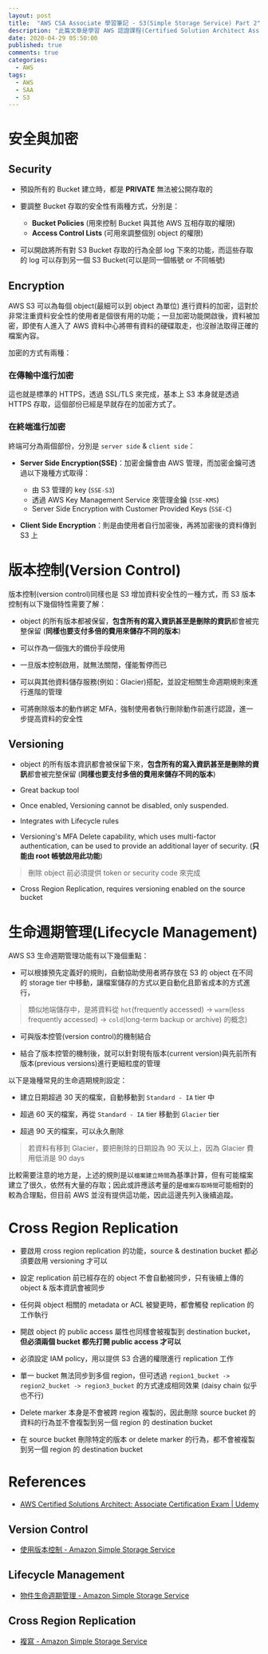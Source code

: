 ```yaml
---
layout: post
title:  "AWS CSA Associate 學習筆記 - S3(Simple Storage Service) Part 2"
description: "此篇文章是學習 AWS 認證課程(Certified Solution Architect Associate)內容時所留下的學習筆記，主要內容為 S3 服務，共分為四個部份，此為第二個部份"
date: 2020-04-29 05:50:00
published: true
comments: true
categories:
  - AWS
tags:
  - AWS
  - SAA
  - S3
---
```



安全與加密
========

## Security

- 預設所有的 Bucket 建立時，都是 **PRIVATE** 無法被公開存取的

- 要調整 Bucket 存取的安全性有兩種方式，分別是：
  - **Bucket Policies** (用來控制 Bucket 與其他 AWS 互相存取的權限)
  - **Access Control Lists** (可用來調整個別 object 的權限)

- 可以開啟將所有對 S3 Bucket 存取的行為全部 log 下來的功能，而這些存取的 log 可以存到另一個 S3 Bucket(可以是同一個帳號 or 不同帳號)  

## Encryption

AWS S3 可以為每個 object(最細可以到 object 為單位) 進行資料的加密，這對於非常注重資料安全性的使用者是個很有用的功能；一旦加密功能開啟後，資料被加密，即使有人進入了 AWS 資料中心將帶有資料的硬碟取走，也沒辦法取得正確的檔案內容。

加密的方式有兩種：

### 在傳輸中進行加密

這也就是標準的 HTTPS，透過 SSL/TLS 來完成，基本上 S3 本身就是透過 HTTPS 存取，這個部份已經是早就存在的加密方式了。

### 在終端進行加密

終端可分為兩個部份，分別是 `server side` & `client side`：

- **Server Side Encryption(SSE)**：加密金鑰會由 AWS 管理，而加密金鑰可透過以下幾種方式取得：
  - 由 S3 管理的 key (`SSE-S3`)
  - 透過 AWS Key Management Service 來管理金鑰 (`SSE-KMS`)
  - Server Side Encryption with Customer Provided Keys (`SSE-C`)

- **Client Side Encryption**：則是由使用者自行加密後，再將加密後的資料傳到 S3 上



版本控制(Version Control)
========================

版本控制(version control)同樣也是 S3 增加資料安全性的一種方式，而 S3 版本控制有以下幾個特性需要了解：

- object 的所有版本都被保留，**包含所有的寫入資訊甚至是刪除的資訊**都會被完整保留 (**同樣也要支付多倍的費用來儲存不同的版本**)

- 可以作為一個強大的備份手段使用

- 一旦版本控制啟用，就無法關閉，僅能暫停而已

- 可以與其他資料儲存服務(例如：Glacier)搭配，並設定相關生命週期規則來進行進階的管理

- 可將刪除版本的動作綁定 MFA，強制使用者執行刪除動作前進行認證，進一步提高資料的安全性

## Versioning

- object 的所有版本資訊都會被保留下來，**包含所有的寫入資訊甚至是刪除的資訊**都會被完整保留 (**同樣也要支付多倍的費用來儲存不同的版本**)

- Great backup tool

- Once enabled, Versioning cannot be disabled, only suspended.

- Integrates with Lifecycle rules

- Versioning's MFA Delete capability, which uses multi-factor authentication, can be used to provide an additional layer of security. (**只能由 root 帳號啟用此功能**)
> 刪除 object 前必須提供 token or security code 來完成

- Cross Region Replication, requires versioning enabled on the source bucket


生命週期管理(Lifecycle Management)
================================

AWS S3 生命週期管理功能有以下幾個重點：

- 可以根據預先定義好的規則，自動協助使用者將存放在 S3 的 object 在不同的 storage tier 中移動，讓檔案儲存的方式以更自動化且節省成本的方式進行，
> 類似地端儲存中，是將資料從 `hot`(frequently	accessed) -> `warm`(less	frequently	accessed) -> `cold`(long-term	backup	or	archive) 的概念)

- 可與版本控管(version control)的機制結合

- 結合了版本控管的機制後，就可以針對現有版本(current version)與先前所有版本(previous versions)進行更細粒度的管理


以下是幾種常見的生命週期規則設定：

- 建立日期超過 30 天的檔案，自動移動到 `Standard - IA` tier 中

- 超過 60 天的檔案，再從 `Standard - IA` tier 移動到 `Glacier` tier

- 超過 90 天的檔案，可以永久刪除
> 若資料有移到 Glacier，要把刪除的日期設為 90 天以上，因為 Glacier 費用低消是 90 days

比較需要注意的地方是，上述的規則是以`檔案建立時間`為基準計算，但有可能檔案建立了很久，依然有大量的存取；因此或許應該考量的是`檔案存取時間`可能相對的較為合理點，但目前 AWS 並沒有提供這功能，因此這邊先列入後續追蹤。


Cross Region Replication
========================

- 要啟用 cross region replication 的功能，source & destination bucket 都必須要啟用 versioning 才可以

- 設定 replication 前已經存在的 object 不會自動被同步，只有後續上傳的 object & 版本資訊會被同步

- 任何與 object 相關的 metadata or ACL 被變更時，都會觸發 replication 的工作執行

- 開啟 object 的 public access 屬性也同樣會被複製到 destination bucket，**但必須兩個 bucket 都先打開 public access 才可以**

- 必須設定 IAM policy，用以提供 S3 合適的權限進行 replication 工作

- 單一 bucket 無法同步到多個 region，但可透過 `region1_bucket -> region2_bucket -> region3_bucket` 的方式達成相同效果 (daisy chain 似乎也不行)

- Delete marker 本身是不會被跨 region 複製的，因此刪除 source bucket 的資料的行為並不會複製到另一個 region 的 destination bucket

- 在 source bucket 刪除特定的版本 or delete marker 的行為，都不會被複製到另一個 region 的 destination bucket



References
==========

- [AWS Certified Solutions Architect: Associate Certification Exam | Udemy](https://www.udemy.com/course/aws-certified-solutions-architect-associate/)


## Version Control

- [使用版本控制 - Amazon Simple Storage Service](https://docs.aws.amazon.com/zh_tw/AmazonS3/latest/dev/Versioning.html)

## Lifecycle Management

- [物件生命週期管理 - Amazon Simple Storage Service](https://docs.aws.amazon.com/zh_tw/AmazonS3/latest/dev/object-lifecycle-mgmt.html)

## Cross Region Replication

- [複寫 - Amazon Simple Storage Service](https://docs.aws.amazon.com/zh_tw/AmazonS3/latest/dev/replication.html)
